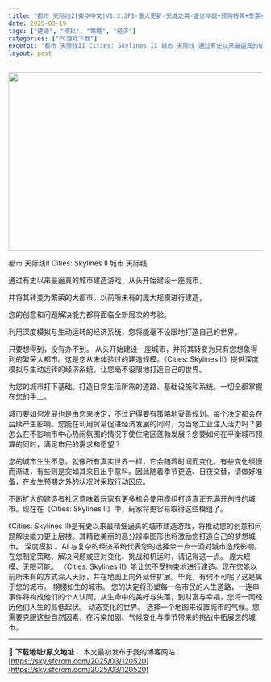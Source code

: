 ```yaml
---
title: "都市 天际线2|豪华中文|V1.3.3F1-重大更新-天成之境-盛世华庭+预购特典+季票+全DLC|解压即撸|"
date: 2025-03-19
tags: ["建造", "模拟", "策略", "经济"]
categories: ["PC游戏下载"]
excerpt: "都市 天际线II Cities: Skylines II 城市 天际线 通过有史以来最逼真的城市建造游戏，从头开始建设一座城市， 并将其转变为繁荣的大都市。以前所未有的庞大规模进行建造， 您的创意和问题解决能力都将面临全新层次的考验。 利用深度模拟与生动运转的经济系统，您将能毫不设限地打造自己的世界&hellip;"
layout: post
---
```


<img class="aligncenter size-full wp-image-120502" src="https://sky.sfcrom.com/wp-content/uploads/2025/03/202503190746038.webp" alt="" width="616" height="353" />

都市 天际线II Cities: Skylines II 城市 天际线

通过有史以来最逼真的城市建造游戏，从头开始建设一座城市，

并将其转变为繁荣的大都市。以前所未有的庞大规模进行建造，

您的创意和问题解决能力都将面临全新层次的考验。

利用深度模拟与生动运转的经济系统，您将能毫不设限地打造自己的世界。

只要想得到，没有办不到。
从头开始建设一座城市，并将其转变为只有您想象得到的繁荣大都市。这是您从未体验过的建造规模。《Cities: Skylines II》提供深度模拟与生动运转的经济系统，让您毫不设限地打造自己的世界。

为您的城市打下基础。打造日常生活所需的道路、基础设施和系统。一切全都掌握在您的手上。

城市要如何发展也是由您来决定，不过记得要有策略地妥善规划。每个决定都会在后续产生影响。您能在利用贸易促进经济发展的同时，为当地工业注入活力吗？要怎么在不影响市中心热闹氛围的情况下使住宅区蓬勃发展？您要如何在平衡城市预算的同时，满足市民的需求和愿望？

您的城市生生不息。就像所有真实世界一样，它会随着时间而变化。有些变化缓慢而渐进，有些则是突如其来且出乎意料。因此随着季节更迭、日夜交替，请做好准备，在发生预期之外的状况时采取行动因应。

不断扩大的建造者社区意味着玩家有更多机会使用模组打造真正充满开创性的城市。现在在《Cities: Skylines II》中，玩家将更容易取得这些模组了。

《Cities: Skylines II》是有史以来最精细逼真的城市建造游戏，将推动您的创意和问题解决能力更上层楼。其精致美丽的高分辨率图形也将激励您打造自己的梦想城市。
深度模拟
。AI 与复杂的经济系统代表您的选择会一点一滴对城市造成影响。在您制定策略、解决问题或应对变化、挑战和机运时，请记得这一点。
庞大规模、无限可能。
《Cities: Skylines II》能让您不受拘束地进行建造。现在您能以前所未有的方式深入天际，并在地图上向外延伸扩展。毕竟，有何不可呢？这是属于您的城市。
栩栩如生的城市。
您的决定将形塑每一名市民的人生道路，一连串事件将构成他们的个人认同。从生命中的美好与失落，到财富与幸福，您将一同经历他们人生的高低起伏。
动态变化的世界。
选择一个地图来设置城市的气候。您需要克服这些自然因素，在污染加剧、气候变化与季节带来的挑战中拓展您的城市。

---
📖 **下载地址/原文地址：** 本文最初发布于我的博客网站：[https://sky.sfcrom.com/2025/03/120520](https://sky.sfcrom.com/2025/03/120520)
